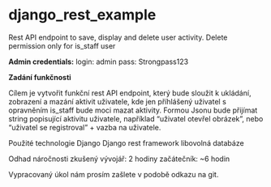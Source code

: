 # django_rest_example
Rest API endpoint to save, display and delete user activity. Delete permission only for is_staff user

**Admin credentials:**
login:  admin
pass:   Strongpass123




**Zadání funkčnosti**

Cílem je vytvořit funkční rest API endpoint, který bude sloužit k ukládání, zobrazení a mazání aktivit uživatele, kde jen příhlášený uživatel s opravněním is_staff bude moci mazat aktivity.
Formou Jsonu bude přijímat string popisující aktivitu uživatele, například “uživatel otevřel obrázek”, nebo “uživatel se registroval” + vazba na uživatele.

Použité technologie
Django
Django rest framework
libovolná databáze

Odhad náročnosti
zkušený vývojář: 2 hodiny
začátečník: ~6 hodin

Vypracovaný úkol nám prosím zašlete v podobě odkazu na git.
